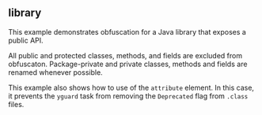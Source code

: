 library
-------

This example demonstrates obfuscation for a Java library that exposes a public
API. 

All public and protected classes, methods, and fields are excluded from
obfuscaton. Package-private and private classes, methods and fields are renamed
whenever possible.

This example also shows how to use of the `attribute` element. In this case, it
prevents the `yguard` task from removing the `Deprecated` flag from `.class`
files.
